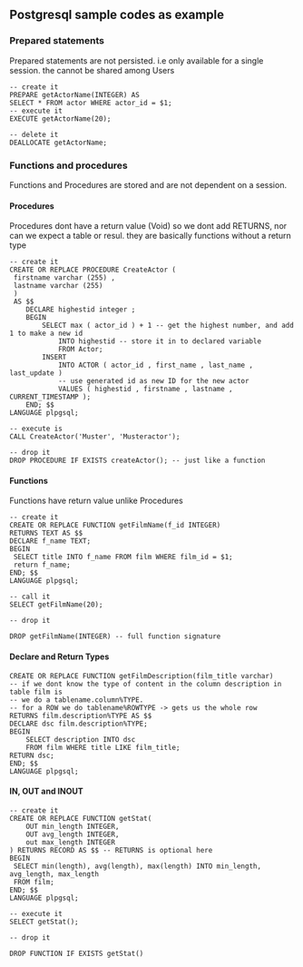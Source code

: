 ## Postgresql sample codes as example

### Prepared statements

Prepared statements are not persisted. i.e only available for a single session. the cannot be shared among Users

```
-- create it 
PREPARE getActorName(INTEGER) AS
SELECT * FROM actor WHERE actor_id = $1;
-- execute it 
EXECUTE getActorName(20);

-- delete it 
DEALLOCATE getActorName;
```

### Functions and procedures
Functions and Procedures are stored and are not dependent on a session.
#### Procedures
Procedures dont have a return value (Void) so we dont add RETURNS, nor can we expect a table or resul.
they are basically functions without a return type

```
-- create it
CREATE OR REPLACE PROCEDURE CreateActor (
 firstname varchar (255) ,
 lastname varchar (255)
 )
 AS $$
    DECLARE highestid integer ;
    BEGIN
        SELECT max ( actor_id ) + 1 -- get the highest number, and add 1 to make a new id
            INTO highestid -- store it in to declared variable
            FROM Actor;
        INSERT
            INTO ACTOR ( actor_id , first_name , last_name , last_update )
            -- use generated id as new ID for the new actor
            VALUES ( highestid , firstname , lastname , CURRENT_TIMESTAMP ); 
    END; $$ 
LANGUAGE plpgsql;

-- execute is
CALL CreateActor('Muster', 'Musteractor');

-- drop it
DROP PROCEDURE IF EXISTS createActor(); -- just like a function
```

#### Functions
Functions have return value unlike Procedures
```
-- create it
CREATE OR REPLACE FUNCTION getFilmName(f_id INTEGER) 
RETURNS TEXT AS $$
DECLARE f_name TEXT;
BEGIN
 SELECT title INTO f_name FROM film WHERE film_id = $1;
 return f_name;
END; $$
LANGUAGE plpgsql;

-- call it
SELECT getFilmName(20);

-- drop it

DROP getFilmName(INTEGER) -- full function signature
```
#### Declare and Return Types
```
CREATE OR REPLACE FUNCTION getFilmDescription(film_title varchar)
-- if we dont know the type of content in the column description in table film is
-- we do a tablename.column%TYPE. 
-- for a ROW we do tablename%ROWTYPE -> gets us the whole row
RETURNS film.description%TYPE AS $$ 
DECLARE dsc film.description%TYPE;
BEGIN
	SELECT description INTO dsc 
	FROM film WHERE title LIKE film_title;
RETURN dsc;
END; $$
LANGUAGE plpgsql;
```

#### IN, OUT and INOUT

```
-- create it
CREATE OR REPLACE FUNCTION getStat(
	OUT min_length INTEGER,
	OUT avg_length INTEGER,
	out max_length INTEGER
) RETURNS RECORD AS $$ -- RETURNS is optional here
BEGIN
 SELECT min(length), avg(length), max(length) INTO min_length, avg_length, max_length
 FROM film;
END; $$
LANGUAGE plpgsql;

-- execute it
SELECT getStat();

-- drop it

DROP FUNCTION IF EXISTS getStat()

```